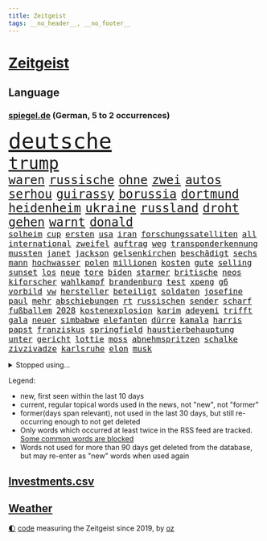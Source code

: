 ```yaml
---
title: Zeitgeist
tags: __no_header__, __no_footer__
---
```


# [Zeitgeist](https://oliz.io/zeitgeist/)

## Language

<h3><a href="https://www.spiegel.de" target="_blank">spiegel.de</a> (German, 5 to 2 occurrences)</h3>
<p style="font-family:monospace">
<span style="font-size:32pt"><a href="news_links.html#deutsche" class="current">deutsche</a></span>
<br>
<span style="font-size:25pt"><a href="news_links.html#trump" class="current">trump</a></span>
<br>
<span style="font-size:18pt"><a href="news_links.html#waren" class="current">waren</a></span>
<span style="font-size:18pt"><a href="news_links.html#russische" class="current">russische</a></span>
<span style="font-size:18pt"><a href="news_links.html#ohne" class="current">ohne</a></span>
<span style="font-size:18pt"><a href="news_links.html#zwei" class="current">zwei</a></span>
<span style="font-size:18pt"><a href="news_links.html#autos" class="current">autos</a></span>
<span style="font-size:18pt"><a href="news_links.html#serhou" class="current">serhou</a></span>
<span style="font-size:18pt"><a href="news_links.html#guirassy" class="current">guirassy</a></span>
<span style="font-size:18pt"><a href="news_links.html#borussia" class="current">borussia</a></span>
<span style="font-size:18pt"><a href="news_links.html#dortmund" class="current">dortmund</a></span>
<span style="font-size:18pt"><a href="news_links.html#heidenheim" class="current">heidenheim</a></span>
<span style="font-size:18pt"><a href="news_links.html#ukraine" class="current">ukraine</a></span>
<span style="font-size:18pt"><a href="news_links.html#russland" class="current">russland</a></span>
<span style="font-size:18pt"><a href="news_links.html#droht" class="current">droht</a></span>
<span style="font-size:18pt"><a href="news_links.html#gehen" class="current">gehen</a></span>
<span style="font-size:18pt"><a href="news_links.html#warnt" class="current">warnt</a></span>
<span style="font-size:18pt"><a href="news_links.html#donald" class="current">donald</a></span>
<br>
<span style="font-size:12pt"><a href="news_links.html#solheim" class="new">solheim</a></span>
<span style="font-size:12pt"><a href="news_links.html#cup" class="current">cup</a></span>
<span style="font-size:12pt"><a href="news_links.html#ersten" class="current">ersten</a></span>
<span style="font-size:12pt"><a href="news_links.html#usa" class="current">usa</a></span>
<span style="font-size:12pt"><a href="news_links.html#iran" class="current">iran</a></span>
<span style="font-size:12pt"><a href="news_links.html#forschungssatelliten" class="new">forschungssatelliten</a></span>
<span style="font-size:12pt"><a href="news_links.html#all" class="current">all</a></span>
<span style="font-size:12pt"><a href="news_links.html#international" class="current">international</a></span>
<span style="font-size:12pt"><a href="news_links.html#zweifel" class="current">zweifel</a></span>
<span style="font-size:12pt"><a href="news_links.html#auftrag" class="current">auftrag</a></span>
<span style="font-size:12pt"><a href="news_links.html#weg" class="current">weg</a></span>
<span style="font-size:12pt"><a href="news_links.html#transponderkennung" class="new">transponderkennung</a></span>
<span style="font-size:12pt"><a href="news_links.html#mussten" class="current">mussten</a></span>
<span style="font-size:12pt"><a href="news_links.html#janet" class="current">janet</a></span>
<span style="font-size:12pt"><a href="news_links.html#jackson" class="current">jackson</a></span>
<span style="font-size:12pt"><a href="news_links.html#gelsenkirchen" class="current">gelsenkirchen</a></span>
<span style="font-size:12pt"><a href="news_links.html#beschädigt" class="current">beschädigt</a></span>
<span style="font-size:12pt"><a href="news_links.html#sechs" class="current">sechs</a></span>
<span style="font-size:12pt"><a href="news_links.html#mann" class="current">mann</a></span>
<span style="font-size:12pt"><a href="news_links.html#hochwasser" class="current">hochwasser</a></span>
<span style="font-size:12pt"><a href="news_links.html#polen" class="current">polen</a></span>
<span style="font-size:12pt"><a href="news_links.html#millionen" class="current">millionen</a></span>
<span style="font-size:12pt"><a href="news_links.html#kosten" class="current">kosten</a></span>
<span style="font-size:12pt"><a href="news_links.html#gute" class="current">gute</a></span>
<span style="font-size:12pt"><a href="news_links.html#selling" class="new">selling</a></span>
<span style="font-size:12pt"><a href="news_links.html#sunset" class="current">sunset</a></span>
<span style="font-size:12pt"><a href="news_links.html#los" class="current">los</a></span>
<span style="font-size:12pt"><a href="news_links.html#neue" class="current">neue</a></span>
<span style="font-size:12pt"><a href="news_links.html#tore" class="current">tore</a></span>
<span style="font-size:12pt"><a href="news_links.html#biden" class="current">biden</a></span>
<span style="font-size:12pt"><a href="news_links.html#starmer" class="current">starmer</a></span>
<span style="font-size:12pt"><a href="news_links.html#britische" class="current">britische</a></span>
<span style="font-size:12pt"><a href="news_links.html#neos" class="new">neos</a></span>
<span style="font-size:12pt"><a href="news_links.html#kiforscher" class="current">kiforscher</a></span>
<span style="font-size:12pt"><a href="news_links.html#wahlkampf" class="current">wahlkampf</a></span>
<span style="font-size:12pt"><a href="news_links.html#brandenburg" class="current">brandenburg</a></span>
<span style="font-size:12pt"><a href="news_links.html#test" class="current">test</a></span>
<span style="font-size:12pt"><a href="news_links.html#xpeng" class="new">xpeng</a></span>
<span style="font-size:12pt"><a href="news_links.html#g6" class="new">g6</a></span>
<span style="font-size:12pt"><a href="news_links.html#vorbild" class="current">vorbild</a></span>
<span style="font-size:12pt"><a href="news_links.html#vw" class="current">vw</a></span>
<span style="font-size:12pt"><a href="news_links.html#hersteller" class="current">hersteller</a></span>
<span style="font-size:12pt"><a href="news_links.html#beteiligt" class="current">beteiligt</a></span>
<span style="font-size:12pt"><a href="news_links.html#soldaten" class="current">soldaten</a></span>
<span style="font-size:12pt"><a href="news_links.html#josefine" class="new">josefine</a></span>
<span style="font-size:12pt"><a href="news_links.html#paul" class="current">paul</a></span>
<span style="font-size:12pt"><a href="news_links.html#mehr" class="current">mehr</a></span>
<span style="font-size:12pt"><a href="news_links.html#abschiebungen" class="current">abschiebungen</a></span>
<span style="font-size:12pt"><a href="news_links.html#rt" class="new">rt</a></span>
<span style="font-size:12pt"><a href="news_links.html#russischen" class="current">russischen</a></span>
<span style="font-size:12pt"><a href="news_links.html#sender" class="current">sender</a></span>
<span style="font-size:12pt"><a href="news_links.html#scharf" class="current">scharf</a></span>
<span style="font-size:12pt"><a href="news_links.html#fußballem" class="current">fußballem</a></span>
<span style="font-size:12pt"><a href="news_links.html#2028" class="current">2028</a></span>
<span style="font-size:12pt"><a href="news_links.html#kostenexplosion" class="new">kostenexplosion</a></span>
<span style="font-size:12pt"><a href="news_links.html#karim" class="current">karim</a></span>
<span style="font-size:12pt"><a href="news_links.html#adeyemi" class="new">adeyemi</a></span>
<span style="font-size:12pt"><a href="news_links.html#trifft" class="current">trifft</a></span>
<span style="font-size:12pt"><a href="news_links.html#gala" class="current">gala</a></span>
<span style="font-size:12pt"><a href="news_links.html#neuer" class="current">neuer</a></span>
<span style="font-size:12pt"><a href="news_links.html#simbabwe" class="current">simbabwe</a></span>
<span style="font-size:12pt"><a href="news_links.html#elefanten" class="current">elefanten</a></span>
<span style="font-size:12pt"><a href="news_links.html#dürre" class="current">dürre</a></span>
<span style="font-size:12pt"><a href="news_links.html#kamala" class="current">kamala</a></span>
<span style="font-size:12pt"><a href="news_links.html#harris" class="current">harris</a></span>
<span style="font-size:12pt"><a href="news_links.html#papst" class="current">papst</a></span>
<span style="font-size:12pt"><a href="news_links.html#franziskus" class="current">franziskus</a></span>
<span style="font-size:12pt"><a href="news_links.html#springfield" class="new">springfield</a></span>
<span style="font-size:12pt"><a href="news_links.html#haustierbehauptung" class="new">haustierbehauptung</a></span>
<span style="font-size:12pt"><a href="news_links.html#unter" class="current">unter</a></span>
<span style="font-size:12pt"><a href="news_links.html#gericht" class="current">gericht</a></span>
<span style="font-size:12pt"><a href="news_links.html#lottie" class="new">lottie</a></span>
<span style="font-size:12pt"><a href="news_links.html#moss" class="new">moss</a></span>
<span style="font-size:12pt"><a href="news_links.html#abnehmspritzen" class="current">abnehmspritzen</a></span>
<span style="font-size:12pt"><a href="news_links.html#schalke" class="current">schalke</a></span>
<span style="font-size:12pt"><a href="news_links.html#zivzivadze" class="new">zivzivadze</a></span>
<span style="font-size:12pt"><a href="news_links.html#karlsruhe" class="current">karlsruhe</a></span>
<span style="font-size:12pt"><a href="news_links.html#elon" class="current">elon</a></span>
<span style="font-size:12pt"><a href="news_links.html#musk" class="current">musk</a></span>
</p>
<details>
<summary>Stopped using...</summary>
<p class="former" style="font-size:12pt">
mittelmeer(1423) richterin(1423) identifiziert(1422) 2000(1421) angeklagte(1420) gefordert(1420) kritische(1420) wetter(1420) angekommen(1419) bahnhof(1419) beweisen(1419) elfmeter(1419) kurzfristig(1419) festnahmen(1418) gefährden(1418) niederländische(1418) schröder(1418) verkehrsminister(1418) verschiebt(1418) übergeben(1418) anleger(1417) bewegung(1417) facebook(1417) frankfurter(1417) londoner(1417) skandal(1417) spdpolitiker(1417) verschieben(1417) weiteres(1417) beachten(1416) dokumente(1416) enorm(1416) entwickelt(1416) lehnt(1416) weißen(1416) öffnen(1416) covid(1415) razzia(1415) signal(1415) aussicht(1414) bremer(1414) forderte(1414) kräftig(1414) remis(1414) täglich(1414) verteidigung(1414) bidens(1413) europäer(1413) litauen(1413) nürnberg(1413) themen(1413) trainiert(1413) verluste(1413) verteidigungsministerium(1413) welle(1413) 10000(1412) beschimpft(1412) konkurrenz(1412) party(1412) villa(1412) bestätigen(1411) florida(1411) for(1411) passt(1411) senkt(1411) sinkt(1411) usamerikaner(1411) verbrechen(1411) verlängern(1411) belasten(1410) weder(1410) verpassen(1409) börse(1408) irak(1408) vorstellen(1408) entwickeln(1407) bundesstaat(1406) gebrochen(1406) roman(1406) sowie(1405) traum(1405) achten(1404) lücke(1404) see(1404) wochenlang(1403) euparlament(1402) brutal(1401) nordkorea(1400) bäume(1399) globale(1398) ordnung(1397) projekte(1395) ausrüstung(1394) immerhin(1393) freiwillig(1392) insolvenz(1392) rang(1388) krisen(1386) training(1386) überfordert(1375) geblieben(1374) sogenannten(1372) herausforderungen(1369) teuren(1369) ausgaben(1362) gewinne(1320) estland(1290) rückgang(1275) konservative(1253) politikern(1248) long(1237) geehrt(1220) interessen(1219) fußballstar(1210) drohende(1179) serbien(1178) jahresende(1175) stundenlang(1161) kleidung(1159) mächtigen(1135) ausgefallen(1123) befürwortet(1111) erhofft(1105) exil(1104) börsen(1096) angestellten(1086) immobilien(1084) fifa(1080) australiens(1053) spezielle(1051) abkommen(1050) eingeführt(1050) laura(1001) bat(970) hinzu(965) spaltung(944) helikopter(936) gebiete(906) unmittelbar(901) töchter(897) künstlerin(894) langsam(891) typ(887) günstige(879) fußballerinnen(871) wall(866) anschuldigungen(856) schlamm(851) heiß(848) exuspräsident(831) chefs(826) iii(816) ulrich(814) lob(811) jimmy(808) gegenwart(803) osnabrück(803) spitzt(801) jemals(785) verstoßen(782) erdbeben(780) stören(776) globalen(767) angespannt(765) zurückhaltung(764) äußerst(759) moderator(757) vizekanzler(749) hände(746) medizin(740) gott(733) verfassungsgericht(726) angeblicher(721) lula(721) yorker(720) aufholjagd(710) tel(705) fortschritt(704) kompliziert(695) aviv(694) lionel(690) katze(688) zweifeln(688) carter(683) aktivist(682) erfüllen(681) alice(674) außenpolitik(669) flugabwehr(652) einstige(651) abbauen(649) liberale(647) gedroht(640) muster(627) gekündigt(626) jahresbeginn(623) reichsbürger(616) day(607) passanten(601) rüstet(596) 18jähriger(595) demonstriert(594) muslime(590) springen(587) übers(581) fahrbahn(580) junta(579) heran(574) angestiegen(571) uefa(561) brauche(558) moskauer(552) ausflug(549) basketball(546) aufträge(542) wendepunkt(542) betreiben(529) dominieren(527) handelte(525) südwesten(525) schließung(521) geflüchtet(511) reuß(510) brachten(509) arten(507) gekürt(505) rahmen(502) staatsschutz(494) nachts(491) staatsbürger(491) experiment(488) usamerikanische(487) grundlage(482) belgische(480) evakuierung(478) vollem(478) auswirken(471) südkoreas(469) zoll(468) gelände(458) mohammed(458) interessenten(454) lukas(444) fasziniert(441) moschee(441) rasen(441) rechtsextremer(440) abgewehrt(433) philosoph(432) missstände(430) gesellschaftliche(427) auflösung(423) stellenabbau(423) vorlegen(422) queere(421) entscheidende(416) ärmelkanal(416) durchschnitt(411) schwitzen(408) unterbunden(408) nördlich(405) brandmauer(404) antwortet(396) schönste(395) extremer(391) wirtschaftsweise(389) wegovy(388) betriebe(386) airport(382) stoppte(382) trendwende(376) wolff(374) betrachten(373) völkermord(371) dirk(368) 42(367) 24jährige(366) superreiche(365) rechtsextremisten(362) eiffelturm(361) erwachsenen(355) tvsender(355) disziplin(353) kassel(348) miliz(348) 99(346) sicherheitslage(345) achtzigerjahren(344) auswertung(343) beschwert(339) antisemitischer(337) lebende(337) oppositionspolitiker(336) klarer(333) raumstation(332) reifen(330) sanitäter(330) weitreichenden(330) duo(329) mobbing(328) flüchtlingsunterkunft(327) ablehnung(326) affen(326) daneben(325) störungen(324) turbulenzen(322) demos(321) taucht(321) sanierung(317) handball(315) angeschlagen(310) schmerzen(309) vielfältig(306) spdpolitikerin(303) abschneiden(302) liebäugelt(301) massaker(301) israelgazanews(299) schlaf(298) finanzministerium(297) messungen(297) israelhamaskrieg(293) adam(292) tipp(292) bettina(291) lebron(291) crown(289) bewaffneter(288) aussetzen(287) schade(283) bombardiert(281) gibt’s(281) stationieren(280) strengen(280) hamasmassaker(279) gazakriegs(278) verhält(277) vollständige(277) passierte(275) evan(273) student(273) kanye(272) abwärtstrend(270) jacob(270) siegerin(268) geheimnisse(267) kühe(266) regionalbahn(266) bereichen(265) geplantes(265) oscarpreisträgerin(263) bestraft(262) einhaltung(262) ausgleich(261) lloyd(261) trauen(260) verdanken(259) großstädten(257) vereidigt(255) aufstellen(254) gershkovich(252) zurückgekehrt(252) starkwatzinger(250) wahre(250) wundert(248) besitzen(247) dorthin(247) teamkollegen(247) mehrfamilienhaus(246) spruch(244) niklas(243) kremlgegner(242) belgorod(240) gebrannt(240) to(240) ärgern(239) verfügt(238) aussteigen(237) stürmt(237) 1997(232) hansa(232) erholt(231) provokation(231) kinderpornografie(230) niemals(225) kiewer(224) wofür(224) ferien(221) günstigeren(221) vorm(221) benötigte(220) ehren(220) norweger(220) machtdemonstration(217) gegensteuern(216) satelliten(215) 737(214) anmelden(214) japaner(214) handballer(213) berühmteste(212) bildungsministerin(212) notlandung(212) südafrikas(212) allgegenwärtig(211) anhörung(211) gespendet(211) festgenommener(209) gewidmet(209) mittleren(208) herausforderer(206) matteo(206) besetztes(205) horrorfilm(204) prallte(204) athletinnen(203) rundfunk(203) unabhängigen(203) streng(202) asien(201) gymnasium(201) kalte(201) hochrangige(200) eintritt(198) rechtens(198) zurückziehen(198) karriereende(197) marathon(193) pferd(193) populisten(193) alzheimer(192) missbrauchte(192) brot(191) häusern(191) 74(190) fragte(190) south(190) oleg(189) usflugzeugbauer(189) zwölfjähriger(189) großeltern(186) polizeibeamte(183) lösten(181) sechste(181) storniert(181) free(180) lea(180) spielraum(180) kostenlosen(179) ranking(179) vorrücken(179) erhältlich(178) mount(178) pferde(178) lüge(177) kimmel(176) gewalttat(175) insolvenzen(175) erhielten(174) tvshow(173) vorgeführt(172) aufgegriffen(171) ehen(171) rollstuhl(171) anschließenden(170) blutbad(170) platzwunde(170) berühmtes(169) gleiche(169) klettert(169) heilbronn(168) limburg(168) märkte(168) outfits(168) wehr(168) drohe(167) running(167) waymo(165) vizepräsident(164) klassenerhalt(162) puigdemont(162) bomben(161) lunge(161) rhetorik(161) bewegte(160) marihuana(160) offenhalten(160) fastfoodkette(159) obergrenze(158) staatspräsident(158) tue(157) überdurchschnittlich(157) aufsichtsrat(156) ogunleye(156) gordon(155) widmet(155) beier(154) katalanische(153) josh(152) verdächtig(151) unvermittelt(150) augenhöhe(149) gattin(149) space(148) umbruch(148) stießen(147) stützpunkt(147) lärm(146) noah(146) passagieren(146) benehmen(145) km/h(145) wade(145) südeuropa(144) abgeriegelt(143) angebote(143) depressive(143) gesellschaftlichen(143) ioc(143) rügen(143) verläuft(143) relevant(142) übergriffen(142) holz(141) verschütteten(141) gesprächskanäle(140) größtes(139) akut(138) befördern(138) kostenlose(138) gemerkt(137) neuigkeiten(137) geredet(136) schriftstellerin(135) angepasste(134) mitfavorit(134) beseitigen(133) birgit(133) ehrenpräsident(133) eroller(133) luisa(133) toren(133) unterstrich(133) überraschender(133) gewalttäter(132) luftschlag(132) sticht(132) zahlreicher(132) menschenmassen(131) wetterlage(131) bemühen(130) entschädigen(130) leitungen(130) selbstfahrende(130) befindlichkeiten(129) obdachlosen(129) selfie(129) seltenes(128) stromnetz(128) christopher(127) gewalttätigen(127) hindernis(127) kapazität(127) nächtliche(127) scham(127) begleiten(126) moderation(126) parteispitze(126) psychiatrie(126) schmerzhaft(125) beleidigung(124) düsseldorfer(124) flüchtling(124) hofften(124) hommage(124) sergio(124) zuwachs(124) vergisst(123) koordinieren(122) schlägen(122) vergeltungsschlag(122) beck(121) dschihadisten(121) laufender(121) römische(121) schikane(121) jahrhunderts(120) nehammer(120) bruch(119) depression(119) jenen(119) usgericht(119) überragende(119) alkoholisierter(117) mau(117) aufhebung(116) curry(116) thronfolger(116) bildete(115) quälte(115) strafbar(115) erdgas(114) lennon(114) markenzeichen(114) nadal(113) reitsport(113) heizt(111) ritt(111) verwarnt(111) marius(110) bnd(109) döner(109) überschwänglich(109) abgelegt(108) gerüchten(108) kneipe(108) hagel(107) sexistischer(107) sportlerinnen(107) stabhochspringer(107) zutrauen(107) gefühlte(106) mysteriösen(106) reichsbürgerprozess(106) späteren(106) strahlen(106) unterschätzte(106) verlegen(106) überflutete(106) durchfall(105) erbrechen(105) feier(105) kulturgut(105) melissa(105) akten(104) brötchen(104) freedom(104) demonstrierenden(103) gelieferte(103) holprig(103) überschwemmte(103) erreichten(102) fußballmannschaft(102) russlandukrainenews(102) schulleitung(102) eintrittsgeld(101) fdppolitiker(101) freigekommen(101) tonne(101) topteam(101) kerstin(100) minnesota(100) perfekt(100) memmingen(99) palästinensern(99) grimm(98) tunesien(98) g7(97) giffey(97) stiegen(97) ullrich(97) toxische(96) vertraut(96) haushaltsstreit(95) umständen(95) derselben(94) river(94) sea(94) willkür(94) reiter(93) wasserqualität(93) copernicus(92) herford(92) manches(92) verzeichnen(92) zivilen(92) einsatzkräften(91) entwendete(91) graue(91) kerle(91) marschieren(91) zugegeben(91) community(90) griechische(90) lebensraum(90) millionär(90) satellitennetzwerk(90) unmittelbarer(90) anspannung(89) berlintiergarten(89) fehlgeburten(89) googles(89) hannes(89) italienerin(89) notarzt(89) safe(89) ameisen(88) glaubte(88) hitzetote(88) kaulitz(88) 23jähriger(87) coolsten(87) evakuierungen(87) hansestadt(87) happy(87) henning(87) mehrjähriger(87) meisterin(87) nördlichen(87) schlafzimmer(87) träume(87) vizepräsidentschaft(87) 89jährige(86) esprit(86) gallant(86) kreislaufprobleme(86) parteiausschluss(86) slowenien(86) yoav(86) allmählich(85) angebracht(85) digitalkonzerne(85) ingrid(85) schnauzbart(85) ukrainischem(85) veronika(85) versailles(85) zelebriert(85) begründen(84) migrationsexperte(84) nachrichtenagentur(84) pauschale(84) reichsbürgergruppe(84) schoigu(84) 200000(83) abwehrspieler(83) chefredakteur(83) entreißen(83) fußballtransferticker(83) irische(83) besteigt(82) entfalten(82) erzürnt(82) helikopters(82) kugelstoßen(82) landeschefs(82) mali(82) vereinzelt(82) verzaubert(82) blanchett(81) breaking(81) cate(81) crash(81) katalane(81) niedrigste(81) rohingya(81) turner(81) bafög(80) cia(80) forensische(80) neunzigerjahre(80) regimegegner(80) sportgeschichte(80) sturzfluten(80) zugeben(80) beruhigt(79) gewaltsamen(79) gressel(79) gustav(79) aufgestiegen(78) diebstahls(78) geistige(78) kakerlaken(78) weinten(78) affleck(77) arbeitsgericht(77) drittligisten(77) hitzewelle(77) liegenden(77) trümmern(77) 57jährigen(76) fußballnationalspieler(76) gabe(76) kröv(76) love(76) profifußball(76) rassistischer(76) sperrgebiet(76) aura(75) eingestürztem(75) fortsetzen(75) gegröle(75) kigenerierten(75) prügeln(75) umgebung(75) unerfahren(75) erlangte(74) ermordeten(74) hackergruppe(74) innenverteidiger(74) lebensretter(74) lehnte(74) süddeutschland(74) wiederholten(74) abbrüche(73) heidelberger(73) rich(73) bauunternehmer(72) boll(72) lampe(72) zusehends(72) auszubauen(71) badeunfall(71) hakenkreuz(71) parole(71) r(71) zigarette(71) mittelalterliche(70) tiefpunkt(70) tropensturm(70) typen(70) völkerrecht(70) hrubesch(69) latte(69) neunjährige(69) postings(69) söldner(69) darja(68) gleitschirmflieger(68) halsketten(68) kursanstieg(68) lösungen(68) militärführung(68) schwangerschaft(68) stürmte(68) varfolomeev(68) aufzeichnungsbeginn(67) basketballer(67) bemerkt(67) scheren(67) sportgymnastin(67) talent(67) wussten(67) zoff(67) 34jährigen(66) arbeitstag(66) astronaut(66) aufwendigen(66) badischen(66) cocacola(66) grüner(66) lgbtq+(66) limjaroenrat(66) pita(66) räuscher(66) sklerose(66) vertrauliche(66) volkes(66) bundesinnenministerium(65) bürgergeldempfänger(65) ftipleite(65) gravierender(65) leeren(65) linkenchefin(65) orientierungslos(65) bedrohungslage(64) kimaschinen(64) ride(64) russin(64) usbasketballerinnen(64) hardware(63) lebensphase(63) ofen(63) traumpaar(63) wassertemperaturen(63) winkel(63) followern(62) gedient(62) kümmern(62) wettkämpfen(62) annika(61) big(61) etappen(61) gedämpft(61) mac(61) 24jähriger(60) eingespielt(60) enormen(60) gelben(60) gleichen(60) jedermann(60) klose(60) miroslav(60) panikattacke(60) popsängerin(60) verreisen(60) etat(59) gärten(59) vince(59) bahnhöfen(58) bezweckt(58) grundsatzentscheidung(58) hurrikan(58) terrorgefahr(58) undercover(58) usmilitär(58) verliere(58) wissenschaftlern(58) wohlbefinden(58) 39jähriger(57) auftaktsieg(57) niederbayern(57) nowitzki(57) turniers(57) angemessen(56) arabische(56) ariana(56) billige(56) passende(56) redmann(56) abwechslung(55) angezogen(55) beinaheabsturz(55) fördermittel(55) gewalttätigsten(55) gewählte(55) internetstar(55) oranje(55) parteigründerin(55) spandau(55) verwechselt(55) übertragung(55) akuter(54) céline(54) dion(54) entspannter(54) fähigkeiten(54) ländervergleich(54) riecht(54) videobilder(54) beziehen(53) eingekauft(53) fußballturniere(53) fünfmal(53) hauptverdächtiger(53) markiert(53) medikament(53) stabilität(53) unwettern(53) wehrte(53) entsprungen(52) geistigen(52) landesminister(52) todesdrohungen(52) 70000(51) arrangieren(51) ausgeflogen(51) ernster(51) erteilen(51) fahrerlaubnis(51) gazastadt(51) immobilienpreise(51) kollabieren(51) scheuen(51) urbane(51) angehalten(50) rettungsschwimmer(50) sichtlich(50) alternden(49) ardsommerinterview(49) hausbesitzern(49) hauseigentümer(49) dad(48) demokrat(48) elternhaus(48) fbiagentin(48) käme(48) oscars(48) rafterrorist(48) schattenseiten(48) sportarten(48) taylorswiftkonzert(48) unterrichten(48) geltenden(47) rudert(47) umsehen(47) verdienten(47) widersprechen(47) üppigen(47) anonym(46) birthday(46) exweltmeister(46) größen(46) katastrophalem(46) militärexperte(46) blitze(45) einsame(45) frankreichrundfahrt(45) funken(45) obdachloser(45) pekings(45) schlichtet(45) tritten(45) vermisstenfall(45) liberaler(44) masoud(44) pezeshkian(44) beworben(43) rechtsradikalen(43) wohnzimmer(43) 1300(42) erledigt(42) klappte(42) ungültig(42) erschließen(41) gefühlen(41) kappt(41) kreativität(41) schwimmstar(41) teamkollegin(41) erschaffen(40) lebenden(40) legendäres(40) neulinge(40) nominieren(40) stiehlt(40) 440(39) aufleben(39) carles(39) flughafens(39) ikonischen(39) separatistenführer(39) terminal(39) abbrechen(38) nahal(38) oz(38) sympathien(38) tony(38) wahlkampfteam(38) paramount(37) sprinter(37) fruchtbar(36) niedrigeren(36) radew(36) wahlwerbespot(36) barbershops(35) eingeklemmt(35) einzel(35) gelockert(35) grundsicherung(35) peilen(35) sortiert(35) sprintet(35) turnen(35) ötzi(35) aufzuholen(34) avatar(34) demokratin(34) friedliche(34) philippinischen(34) rekordtempo(34) usinflation(34) landesvater(33) mocromafia(33) rap(33) süle(33) weiterbildung(33) buchungen(32) empfindet(31) fortsetzungen(31) gastronomen(31) gesundheitliche(31) verwüstung(31) wattenmeer(31) detroit(30) kinokassen(30) neuartige(30) orlow(30) schulgebäude(30) selbstvertrauen(30) tiergarten(30) unlängst(30) wednesday(30) 55jähriger(29) anschlagsplänen(29) jauernig(29) merkt(29) seychellen(29) anrichten(28) londons(28) asphalt(27) compact(27) gemieden(27) infineon(27) nutze(27) vizekandidaten(27) cage(26) kartenhaus(26) longlegs(26) nicolas(26) cdumann(25) heldin(25) kür(25) mitschüler(25) mushrooms(25) saied(25) verbaut(25) drohnenangriffen(24) folterte(24) zuständigen(24) ächzt(24) änderung(24) arbeitslose(23) charité(23) eigenheime(23) opfert(23) usraketen(23) beschreiben(22) fehlgeburt(22) heftiges(22) mieterhöhungen(22) olympiaaus(22) rechtsextremes(22) vermächtnis(22) verzeihung(22) austin(21) beschrieb(21) beschäftigung(21) brasilianerin(21) feiertagen(21) gemobbt(21) geschwächt(21) hockeyspieler(21) hüten(21) lateinamerika(21) progressive(21) toskana(21) usbasketballer(21) übertreffen(21) aufhorchen(20) gräbern(20) irantreue(20) malaika(20) mangels(20) mihambo(20) millennials(20) thüringischen(20) usjournalisten(20) verkäufen(20) weitspringerin(20) absolventen(19) blanc(19) drohnenattacke(19) mitkommen(19) mont(19) theorien(19) zone(19) empfänger(18) golfturnier(18) kriege(18) olympiasieg(18) prozentsatz(18) renate(18) varta(18) afghanischen(17) bruchsal(17) damon(17) eigenschaften(17) erprobt(17) konserven(17) beachvolleyball(16) deadpool(16) einzigartigen(16) fahrschüler(16) inspiriert(16) korallenriff(16) luca(16) metropolen(16) midlifecrisis(16) pädagogen(16) staatsräson(16) velde(16) wolverine(16) bach(15) dogg(15) iocpräsident(15) nordkoreanischen(15) olympiatag(15) olympionike(15) skurrilsten(15) snoop(15) sportliche(15) überträgt(15) altstadt(14) dönerstreit(14) einigkeit(14) klimaanlagen(14) kreiert(14) tiefsee(14) unnötig(14) abkühlung(13) avengers(13) bradley(13) chefetagen(13) downey(13) gefangenenaustausch(13) hochsommer(13) imane(13) khelif(13) leitungswasser(13) rassistisches(13) schattenkrieg(13) wettkämpfe(13) fahndern(12) gefährt(12) kinderlose(12) olympiadebüt(12) perseiden(12) schwangerer(12) wilder(12) charta(11) playlist(11) plötzliche(11) quere(11) riskant(11) sportprogramm(11) tastet(11)
</p>
</details>
<p>Legend:
<ul>
<li><span class="new">new</span>, first seen within the last 10 days</li>
<li><span class="current">current</span>, regular topical words used in the news, not "new", not "former"</li>
<li><span class="former">former(days span relevant)</span>, not used in the last 30 days, but still re-occurring enough to not get deleted</li>
<li>Only words which occurred at least twice in the RSS feed are tracked. <a href="language/filters.py">Some common words are blocked</a></li>
<li>Words not used for more than 90 days get deleted from the database, but may re-enter as "new" words when used again</li>
</ul>
</p>

## [Investments](investments.html)[.csv](investments.csv)

## [Weather](weather.html)

<footer>
<a href="javascript:toggleTheme()" class="nav">🌓</a>
<a href="https://github.com/ooz/zeitgeist">code</a> measuring the Zeitgeist since 2019, by <a href="https://oliz.io">oz</a>
</footer>
